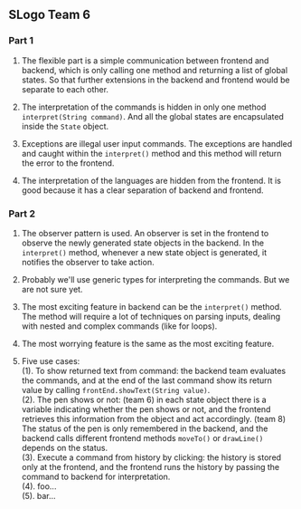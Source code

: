 ## SLogo Team 6

### Part 1

1. The flexible part is a simple communication between frontend and backend, which is only calling one method and returning a list of global states. So that further extensions in the backend and frontend would be separate to each other.

2. The interpretation of the commands is hidden in only one method `interpret(String command)`. And all the global states are encapsulated inside the `State` object.

3. Exceptions are illegal user input commands. The exceptions are handled and caught within the `interpret()` method and this method will return the error to the frontend.

4. The interpretation of the languages are hidden from the frontend. It is good because it has a clear separation of backend and frontend.

### Part 2

1. The observer pattern is used. An observer is set in the frontend to observe the newly generated state objects in the backend. In the `interpret()` method, whenever a new state object is generated, it notifies the observer to take action. 

2. Probably we'll use generic types for interpreting the commands. But we are not sure yet.

3. The most exciting feature in backend can be the `interpret()` method. The method will require a lot of techniques on parsing inputs, dealing with nested and complex commands (like for loops).

4. The most worrying feature is the same as the most exciting feature.

5.  Five use cases:  
  (1). To show returned text from command: the backend team evaluates the commands, and at the end of the last command show its return value by calling `frontEnd.showText(String value)`.  
  (2). The pen shows or not: (team 6) in each state object there is a variable indicating whether the pen shows or not, and the frontend retrieves this information from the object and act accordingly. (team 8) The status of the pen is only remembered in the backend, and the backend calls different frontend methods `moveTo()` or `drawLine()` depends on the status.  
  (3). Execute a command from history by clicking: the history is stored only at the frontend, and the frontend runs the history by passing the command to backend for interpretation.  
  (4). foo...  
  (5). bar...  